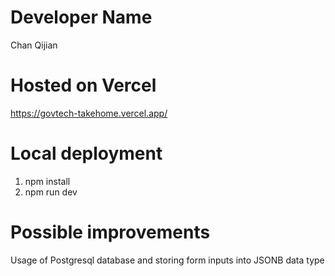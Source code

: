 # Developer Name
Chan Qijian

# Hosted on Vercel
https://govtech-takehome.vercel.app/

# Local deployment
1. npm install
2. npm run dev

# Possible improvements
Usage of Postgresql database and storing form inputs into JSONB data type